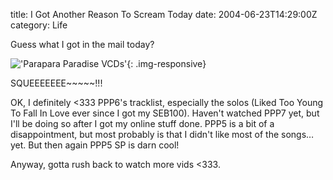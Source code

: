 title: I Got Another Reason To Scream Today
date: 2004-06-23T14:29:00Z
category: Life

Guess what I got in the mail today?

!['Parapara Paradise VCDs'](http://img32.photobucket.com/albums/v95/seh_hui/pppvcds.jpg){: .img-responsive}

SQUEEEEEEE~~~~~!!!

OK, I definitely <333 PPP6's tracklist, especially the solos (Liked Too Young To Fall In Love ever since I got my SEB100). Haven't watched PPP7 yet, but I'll be doing so after I got my online stuff done. PPP5 is a bit of a disappointment, but most probably is that I didn't like most of the songs… yet. But then again PPP5 SP is darn cool!

Anyway, gotta rush back to watch more vids <333.
